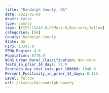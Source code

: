 ```yaml
---
title: "Randolph County, GA"
date: 2021-01-09
draft: false
type: county
tags: [FIPS:13243.0,FEMA:4.0,Non-core,Yellow]
categories: [GA]
County: Randolph County
State: GA
FIPS: 13243.0
FEMA_Region: 4.0
Population: 6778.0
NCHS_Urban_Rural_Classification: Non-core
Tests_in_prior_14_days: 71.0
Fourteen_day_test_rate_per_100000: 1048.0
Percent_Positivity_in_prior_14_days: 0.113
Level: Yellow
url: /states/GA/randolph-county
---
```



